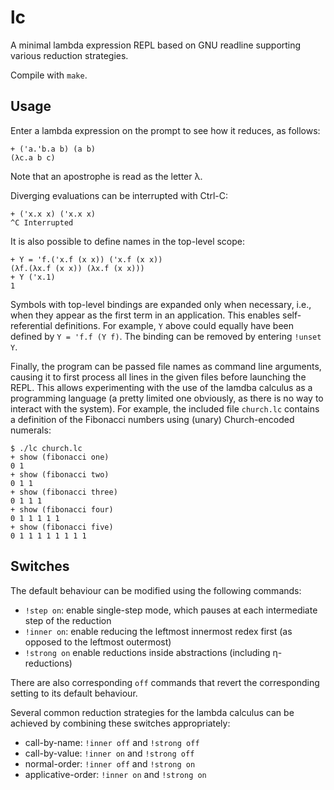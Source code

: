 # lc

A minimal lambda expression REPL based on GNU readline supporting various reduction strategies.

Compile with `make`.

## Usage

Enter a lambda expression on the prompt to see how it reduces, as follows:

```
+ ('a.'b.a b) (a b)
(λc.a b c)
```

Note that an apostrophe is read as the letter λ.

Diverging evaluations can be interrupted with Ctrl-C:

```
+ ('x.x x) ('x.x x)
^C Interrupted
```

It is also possible to define names in the top-level scope:

```
+ Y = 'f.('x.f (x x)) ('x.f (x x))
(λf.(λx.f (x x)) (λx.f (x x)))
+ Y ('x.1)
1
```

Symbols with top-level bindings are expanded only when necessary, i.e., when
they appear as the first term in an application. This enables self-referential
definitions. For example, `Y` above could equally have been defined by `Y = 'f.f (Y f)`.
The binding can be removed by entering `!unset Y`.

Finally, the program can be passed file names as command line arguments, causing
it to first process all lines in the given files before launching the REPL. This allows
experimenting with the use of the lamdba calculus as a programming language (a pretty
limited one obviously, as there is no way to interact with the system). For example,
the included file `church.lc` contains a definition of the Fibonacci numbers using
(unary) Church-encoded numerals:
```
$ ./lc church.lc
+ show (fibonacci one)
0 1
+ show (fibonacci two)
0 1 1
+ show (fibonacci three)
0 1 1 1
+ show (fibonacci four)
0 1 1 1 1 1
+ show (fibonacci five)
0 1 1 1 1 1 1 1 1
```

## Switches

The default behaviour can be modified using the following commands:

- `!step on`: enable single-step mode, which pauses at each intermediate step of
  the reduction
- `!inner on`: enable reducing the leftmost innermost redex first (as opposed
  to the leftmost outermost)
- `!strong on` enable reductions inside abstractions (including η-reductions)

There are also corresponding `off` commands that revert the corresponding
setting to its default behaviour.

Several common reduction strategies for the lambda calculus can be achieved by
combining these switches appropriately:

- call-by-name: `!inner off` and `!strong off`
- call-by-value: `!inner on` and `!strong off`
- normal-order: `!inner off` and `!strong on`
- applicative-order: `!inner on` and `!strong on`
